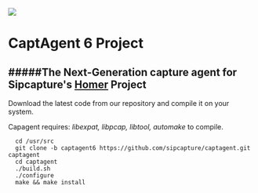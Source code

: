 ![](http://i.imgur.com/3kEIR.png)

CaptAgent 6 Project
=========

#####The Next-Generation capture agent for Sipcapture's [Homer](https://github.com/sipcapture/homer) Project
-------------

Download the latest code from our repository and compile it on your system.

Capagent requires: *libexpat, libpcap, libtool, automake* to compile.
```
  cd /usr/src
  git clone -b captagent6 https://github.com/sipcapture/captagent.git captagent
  cd captagent
  ./build.sh
  ./configure
  make && make install
```
  
